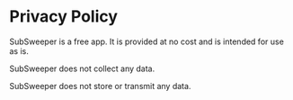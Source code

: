 # Privacy Policy

SubSweeper is a free app. It is provided at no cost and is intended for use as is.

SubSweeper does not collect any data.

SubSweeper does not store or transmit any data.

